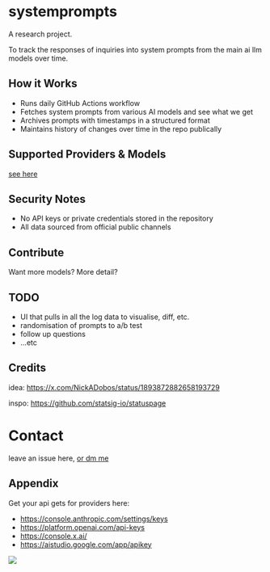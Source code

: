 # systemprompts

A research project.

To track the responses of inquiries into system prompts from the main ai llm models over time.

## How it Works

- Runs daily GitHub Actions workflow
- Fetches system prompts from various AI models and see what we get
- Archives prompts with timestamps in a structured format
- Maintains history of changes over time in the repo publically

## Supported Providers & Models

[see here](./src/providers.ts)

## Security Notes

- No API keys or private credentials stored in the repository
- All data sourced from official public channels

## Contribute

Want more models? More detail?

## TODO

- UI that pulls in all the log data to visualise, diff, etc.
- randomisation of prompts to a/b test
- follow up questions
- ...etc

## Credits

idea: https://x.com/NickADobos/status/1893872882658193729

inspo: https://github.com/statsig-io/statuspage 

# Contact

leave an issue here, [or dm me](https://x.com/the_mewc)

## Appendix

Get your api gets for providers here: 

- https://console.anthropic.com/settings/keys
- https://platform.openai.com/api-keys
- https://console.x.ai/
- https://aistudio.google.com/app/apikey


[![](https://img.shields.io/static/v1?label=Sponsor&message=%E2%9D%A4&logo=GitHub&color=%23fe8e86)](https://github.com/sponsors/mewc)
